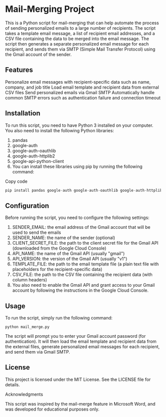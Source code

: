 # Mail-Merging Project

This is a Python script for mail-merging that can help automate the process of sending personalized emails to a large number of recipients. The script takes a template email message, a list of recipient email addresses, and a CSV file containing the data to be merged into the email message. The script then generates a separate personalized email message for each recipient, and sends them via SMTP (Simple Mail Transfer Protocol) using the Gmail account of the sender.

## Features

Personalize email messages with recipient-specific data such as name, company, and job title
Load email template and recipient data from external CSV files
Send personalized emails via Gmail SMTP
Automatically handle common SMTP errors such as authentication failure and connection timeout

## Installation

To run this script, you need to have Python 3 installed on your computer. You also need to install the following Python libraries:

1. pandas
2. google-auth
3. google-auth-oauthlib
4. google-auth-httplib2
5. google-api-python-client
6. You can install these libraries using pip by running the following command:

Copy code
```python
pip install pandas google-auth google-auth-oauthlib google-auth-httplib2 google-api-python-client
```
## Configuration

Before running the script, you need to configure the following settings:

1. SENDER_EMAIL: the email address of the Gmail account that will be used to send the emails
2. SENDER_NAME: the name of the sender (optional)
3. CLIENT_SECRET_FILE: the path to the client secret file for the Gmail API (downloaded from the Google Cloud Console)
4. API_NAME: the name of the Gmail API (usually "gmail")
5. API_VERSION: the version of the Gmail API (usually "v1")
6. TEMPLATE_FILE: the path to the email template file (a plain text file with placeholders for the recipient-specific data)
7. CSV_FILE: the path to the CSV file containing the recipient data (with column headers)
8. You also need to enable the Gmail API and grant access to your Gmail account by following the instructions in the Google Cloud Console.

## Usage

To run the script, simply run the following command:
```
python mail_merge.py
```

The script will prompt you to enter your Gmail account password (for authentication). It will then load the email template and recipient data from the external files, generate personalized email messages for each recipient, and send them via Gmail SMTP.

## License

This project is licensed under the MIT License. See the LICENSE file for details.

Acknowledgments

This script was inspired by the mail-merge feature in Microsoft Word, and was developed for educational purposes only.
